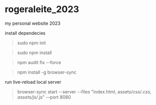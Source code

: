 # rogeraleite_2023
my personal website 2023

install dependecies
> sudo npm init

> sudo npm install

> npm audit fix --force

> npm install -g browser-sync

run live-reload local server
> browser-sync start --server --files "index.html, assets/css/*.css, assets/js/*.js" --port 8080